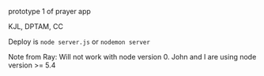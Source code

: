 prototype 1 of prayer app

KJL, DPTAM, CC

Deploy is `node server.js` or `nodemon server`

Note from Ray: Will not work with node version 0. John and I are using node version >= 5.4
